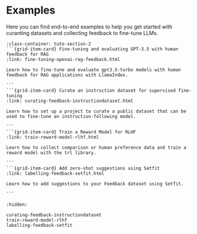 # Examples

Here you can find end-to-end examples to help you get started with curanting datasets and collecting feedback to fine-tune LLMs.

````{grid}  1 1 3 3
:class-container: tuto-section-2
```{grid-item-card} Fine-tuning and evaluating GPT-3.5 with human feedback for RAG
:link: fine-tuning-openai-rag-feedback.html

Learn how to fine-tune and evaluate gpt3.5-turbo models with human feedback for RAG applications with LlamaIndex.

```
```{grid-item-card} Curate an instruction dataset for supervised fine-tuning
:link: curating-feedback-instructiondataset.html

Learn how to set up a project to curate a public dataset that can be used to fine-tune an instruction-following model.

```
```{grid-item-card} Train a Reward Model for RLHF
:link: train-reward-model-rlhf.html

Learn how to collect comparison or human preference data and train a reward model with the trl library.

```
```{grid-item-card} Add zero-shot suggestions using Setfit
:link: labelling-feedback-setfit.html

Learn how to add suggestions to your Feedback dataset using Setfit.

```
````

```{toctree}
:hidden:

curating-feedback-instructiondataset
train-reward-model-rlhf
labelling-feedback-setfit
```